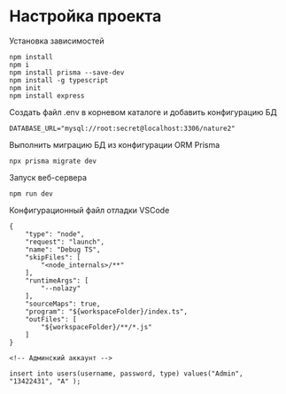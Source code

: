 # Настройка проекта

Установка зависимостей

    npm install
    npm i
    npm install prisma --save-dev
    npm install -g typescript
    npm init
    npm install express

Создать файл .env в корневом каталоге и добавить конфигурацию БД

    DATABASE_URL="mysql://root:secret@localhost:3306/nature2"

Выполнить миграцию БД из конфигурации ORM Prisma

    npx prisma migrate dev

Запуск веб-сервера

    npm run dev

Конфигурационный файл отладки VSCode

    {
        "type": "node",
        "request": "launch",
        "name": "Debug TS",
        "skipFiles": [
            "<node_internals>/**"
        ],
        "runtimeArgs": [
            "--nolazy"
        ],
        "sourceMaps": true,
        "program": "${workspaceFolder}/index.ts",
        "outFiles": [
            "${workspaceFolder}/**/*.js"
        ]
    }

    <!-- Админский аккаунт -->

    insert into users(username, password, type) values("Admin", "13422431", "A" );
